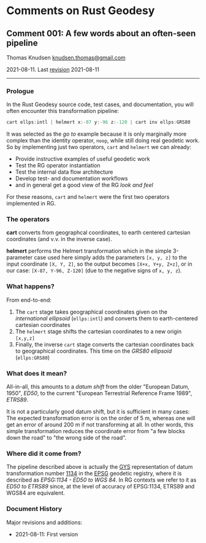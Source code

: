 # Comments on Rust Geodesy

## Comment 001: A few words about an often-seen pipeline

Thomas Knudsen <knudsen.thomas@gmail.com>

2021-08-11. Last [revision](#document-history) 2021-08-11

---

### Prologue

In the Rust Geodesy source code, test cases, and documentation, you will often encounter this transformation pipeline:

```js
cart ellps:intl | helmert x:-87 y:-96 z:-120 | cart inv ellps:GRS80
```

It was selected as the *go to* example because it is only marginally more complex than the identity operator, `noop`, while still doing real geodetic work. So by implementing just two operators, `cart` and `helmert` we can already:

- Provide instructive examples of useful geodetic work
- Test the RG operator instantiation
- Test the internal data flow architecture
- Develop test- and documentation workflows
- and in general get a good view of the RG *look and feel*

For these reasons, `cart` and `helmert` were the first two operators implemented in RG.

### The operators

**cart** converts from geographcal coordinates, to earth centered cartesian coordinates (and v.v. in the inverse case).

**helmert** performs the Helmert transformation which in the simple 3-parameter case used here simply adds the parameters `[x, y, z]` to the input coordinate `[X, Y, Z]`, so the output becomes `[X+x, Y+y, Z+z]`, or in our case: `[X-87, Y-96, Z-120]` (due to the negative signs of `x, y, z`).

### What happens?

From end-to-end:

1. The `cart` stage takes geographical coordinates given on the *international ellipsoid* (`ellps:intl`) and converts them to earth-centered cartesian coordinates
2. The `helmert` stage shifts the cartesian coordinates to a new origin `[x,y,z]`
3. Finally, the inverse `cart` stage converts the cartesian coordinates back to geographical coordinates. This time on the *GRS80 ellipsoid* (`ellps:GRS80`)

### What does it mean?

All-in-all, this amounts to a *datum shift* from the older "European Datum, 1950", *ED50*, to the current "European Terrestrial Reference Frame 1989", *ETRS89*.

It is not a particularly good datum shift, but it is sufficient in many cases: The expected transformation error is on the order of 5 m, whereas one will get an error of around 200 m if not transforming at all. In other words, this simple transformation reduces the coordinate error from "a few blocks down the road" to "the wrong side of the road".

### Where did it come from?

The pipeline described above is actually the [GYS](comments/000-comment#gys-the-ghastly-yaml-shorthand) representation of datum transformation number [1134](https://epsg.org/transformation_1134/ED50-to-WGS-84-2.html) in the [EPSG](https://epsg.org/home.html) geodetic registry, where it is described as *EPSG:1134 - ED50 to WGS 84*. In RG contexts we refer to it as *ED50 to ETRS89* since, at the level of accuracy of EPSG:1134, ETRS89 and WGS84 are equivalent.

### Document History

Major revisions and additions:

- 2021-08-11: First version
